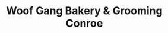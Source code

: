---
title: "Woof Gang Bakery & Grooming Conroe"
url: /conroe/woof-gang-bakery-and-grooming-conroe/
shop: pet grooming
---